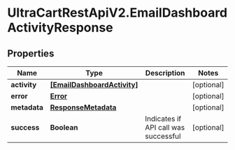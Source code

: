 # UltraCartRestApiV2.EmailDashboardActivityResponse

## Properties
Name | Type | Description | Notes
------------ | ------------- | ------------- | -------------
**activity** | [**[EmailDashboardActivity]**](EmailDashboardActivity.md) |  | [optional] 
**error** | [**Error**](Error.md) |  | [optional] 
**metadata** | [**ResponseMetadata**](ResponseMetadata.md) |  | [optional] 
**success** | **Boolean** | Indicates if API call was successful | [optional] 


